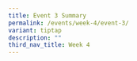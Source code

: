 ```yaml
---
title: Event 3 Summary
permalink: /events/week-4/event-3/
variant: tiptap
description: ""
third_nav_title: Week 4
---
```

